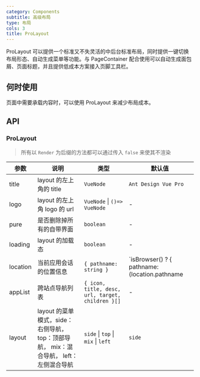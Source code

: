 ```yaml
---
category: Components
subtitle: 高级布局
type: 布局
cols: 3
title: ProLayout
---
```


ProLayout 可以提供一个标准又不失灵活的中后台标准布局，同时提供一键切换布局形态、自动生成菜单等功能。与 PageContainer 配合使用可以自动生成面包屑、页面标题，并且提供低成本方案接入页脚工具栏。


## 何时使用

页面中需要承载内容时，可以使用 ProLayout 来减少布局成本。


## API

### ProLayout

> 所有以 `Render` 为后缀的方法都可以通过传入 `false` 来使其不渲染

| 参数   | 说明                        | 类型                        | 默认值               |
| ----- | --------------------------- | --------------------------- | -------------------- |
| title | layout 的左上角的 title       | `VueNode`                   | `Ant Design Vue Pro` |
| logo  | layout 的左上角 logo 的 url   | `VueNode` \| `()=> VueNode` | -                    |
| pure  | 是否删除掉所有的自带界面        |  `boolean`                  | -                    |
| loading  | layout 的加载态        |  `boolean`                  | -                    |
| location  | 当前应用会话的位置信息 |  `{ pathname: string }`     | `isBrowser() ? { pathname: (location.pathname || '/') } : undefined `|
| appList  | 跨站点导航列表 |`{ icon, title, desc, url, target, children }[]`| - |
| layout   | layout 的菜单模式，side：右侧导航，top：顶部导航， mix：混合导航， left：左侧混合导航 | `side` \| `top` \| `mix` \| `left` | `side` |